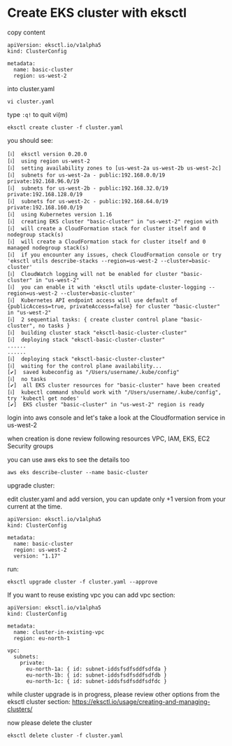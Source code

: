 # Create EKS cluster with eksctl
copy content

```
apiVersion: eksctl.io/v1alpha5
kind: ClusterConfig

metadata:
  name: basic-cluster
  region: us-west-2
```

into cluster.yaml

```
vi cluster.yaml
```


type ``:q!`` to quit vi(m)

```
eksctl create cluster -f cluster.yaml
```

you should see:

```
[ℹ]  eksctl version 0.20.0
[ℹ]  using region us-west-2
[ℹ]  setting availability zones to [us-west-2a us-west-2b us-west-2c]
[ℹ]  subnets for us-west-2a - public:192.168.0.0/19 private:192.168.96.0/19
[ℹ]  subnets for us-west-2b - public:192.168.32.0/19 private:192.168.128.0/19
[ℹ]  subnets for us-west-2c - public:192.168.64.0/19 private:192.168.160.0/19
[ℹ]  using Kubernetes version 1.16
[ℹ]  creating EKS cluster "basic-cluster" in "us-west-2" region with 
[ℹ]  will create a CloudFormation stack for cluster itself and 0 nodegroup stack(s)
[ℹ]  will create a CloudFormation stack for cluster itself and 0 managed nodegroup stack(s)
[ℹ]  if you encounter any issues, check CloudFormation console or try 'eksctl utils describe-stacks --region=us-west-2 --cluster=basic-cluster'
[ℹ]  CloudWatch logging will not be enabled for cluster "basic-cluster" in "us-west-2"
[ℹ]  you can enable it with 'eksctl utils update-cluster-logging --region=us-west-2 --cluster=basic-cluster'
[ℹ]  Kubernetes API endpoint access will use default of {publicAccess=true, privateAccess=false} for cluster "basic-cluster" in "us-west-2"
[ℹ]  2 sequential tasks: { create cluster control plane "basic-cluster", no tasks }
[ℹ]  building cluster stack "eksctl-basic-cluster-cluster"
[ℹ]  deploying stack "eksctl-basic-cluster-cluster"
......
......
[ℹ]  deploying stack "eksctl-basic-cluster-cluster"
[ℹ]  waiting for the control plane availability...
[✔]  saved kubeconfig as "/Users/username/.kube/config"
[ℹ]  no tasks
[✔]  all EKS cluster resources for "basic-cluster" have been created
[ℹ]  kubectl command should work with "/Users/username/.kube/config", try 'kubectl get nodes'
[✔]  EKS cluster "basic-cluster" in "us-west-2" region is ready
```

login into aws console and let's take a look at the Cloudformation service in us-west-2

when creation is done
review following resources VPC, IAM, EKS, EC2 Security groups


you can use aws eks to see the details too

```
aws eks describe-cluster --name basic-cluster
```

upgrade cluster:

edit cluster.yaml and add version, you can update only +1 version from your current at the time.



```
apiVersion: eksctl.io/v1alpha5
kind: ClusterConfig

metadata:
  name: basic-cluster
  region: us-west-2
  version: "1.17"
```

run:
```
eksctl upgrade cluster -f cluster.yaml --approve
```

If you want to reuse existing vpc you can add vpc section:

```
apiVersion: eksctl.io/v1alpha5
kind: ClusterConfig

metadata:
  name: cluster-in-existing-vpc
  region: eu-north-1

vpc:
  subnets:
    private:
      eu-north-1a: { id: subnet-iddsfsdfsddfsdfda }
      eu-north-1b: { id: subnet-iddsfsdfsddfsdfdb }
      eu-north-1c: { id: subnet-iddsfsdfsddfsdfdc }
```

while cluster upgrade is in progress, please review other options from the eksctl cluster section: https://eksctl.io/usage/creating-and-managing-clusters/

now please delete the cluster

```
eksctl delete cluster -f cluster.yaml
```

